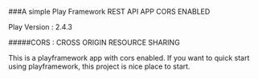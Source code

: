 ###A simple Play Framework REST API APP CORS ENABLED

Play Version : 2.4.3

#####CORS : CROSS ORIGIN RESOURCE SHARING

This is a playframework app with cors enabled. 
If you want to quick start using playframework, this project is nice place to start.





